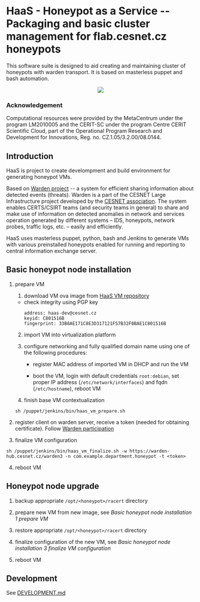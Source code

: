# HaaS - Honeypot as a Service -- Packaging and basic cluster management for flab.cesnet.cz honeypots

This software suite is designed to aid creating and maintaining cluster of
honeypots with warden transport.  It is based on masterless puppet and bash
automation.

<div align="center"><img style="max-width: 15em;" src="https://haas.cesnet.cz/logo.png"></div>

### Acknowledgement

Computational resources were provided by the MetaCentrum under the program
LM2010005 and the CERIT-SC under the program Centre CERIT Scientific Cloud,
part of the Operational Program Research and Development for Innovations, Reg.
no. CZ.1.05/3.2.00/08.0144.



## Introduction

HaaS is project to create develompment and build environment for generating
honeypot VMs.

Based on [Warden project](https://warden.cesnet.cz) -- a system for efficient
sharing information about detected events (threats). Warden is a part of the
CESNET Large Infrastructure project developed by the [CESNET
association](https://www.cesnet.cz). The system enables CERTS/CSIRT teams (and
security teams in general) to share and make use of information on detected
anomalies in network and services operation generated by different systems –
IDS, honeypots, network probes, traffic logs, etc. – easily and efficiently.

HaaS uses masterless puppet, python, bash and Jenkins to generate VMs with
various preinstalled honeypots enabled for running and reporting to central
information exchange server.



## Basic honeypot node installation

1. prepare VM

   1. download VM ova image from [HaaS VM repository](https://haas.cesnet.cz/downloads)
	- check integrity using PGP key
		```
		address: haas-dev@cesnet.cz
		keyid: C801516B
		fingerprint: 33B8AE171C8E3D317121F57B32F0BAE1C801516B
		```

   2. import VM into virtualization platform

   3. configure networking and fully qualified domain name using one of the following procedures:

      - register MAC address of imported VM in DHCP and run the VM

      - boot the VM, login with default credentials `root:debian`, set proper
        IP address (`/etc/network/interfaces`) and fqdn (`/etc/hostname`),
        reboot VM

   4. finish base VM contextualization
     ```
     sh /puppet/jenkins/bin/haas_vm_prepare.sh
     ```

2. register client on warden server, receive a token (needed for obtaining
certificate). Follow [Warden participation](https://warden.cesnet.cz/en/participation#registration)

3. finalize VM configuration
```
sh /puppet/jenkins/bin/haas_vm_finalize.sh -w https://warden-hub.cesnet.cz/warden3 -n com.example.department.honeypot -t <token> 
```

4. reboot VM



## Honeypot node upgrade

1. backup appropriate `/opt/<honeypot>/racert` directory

2. prepare new VM from new image, see *Basic honeypot node installation 1 prepare VM*

3. restore appropriate `/opt/<honeypot>/racert` directory

4. finalize configuration of the new VM, see *Basic honeypot node installation 3 finalize VM configuration*

5. reboot VM



## Development

See [DEVELOPMENT.md](DEVELOPMENT.md)

